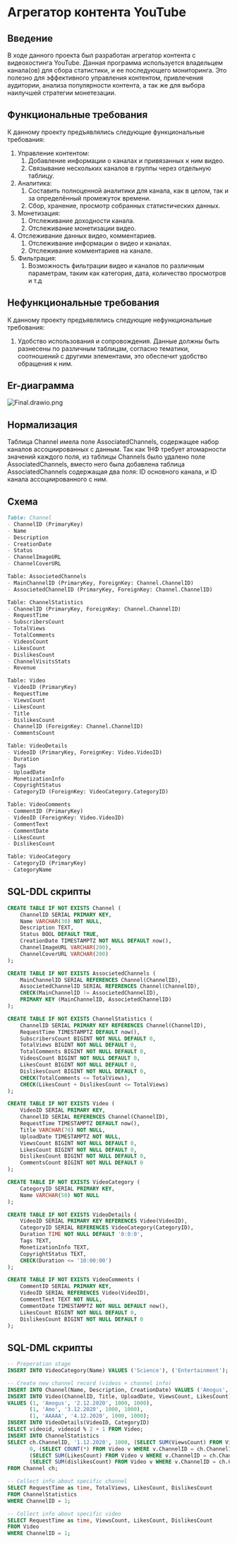 # Агрегатор контента YouTube


## Введение

В ходе данного проекта был разработан агрегатор контента с видеохостинга YouTube. Данная программа используется владельцем канала(ов) для сбора статистики, и ее последующего мониторинга. Это полезно для эффективного управления контентом, привлечения аудитории, анализа популярности контента, а так же для выбора наилучшей стратегии монетезации.

## Функциональные требования

К данному проекту предъявлялись следующие функциональные требования:

1. Управление контентом:
    1. Добавление информации о каналах и привязанных к ним видео.
    2. Связывание нескольких каналов в группы через отдельную таблицу.
2. Аналитика:
    1. Составить полноценной аналитики для канала, как в целом, так и за определённый промежуток времени.
    2. Сбор, хранение, просмотр собранных статистических данных.
3. Монетизация:
    1. Отслеживание доходности канала.
    2. Отслеживание монетизации видео.
4. Отслеживание данных видео, комментариев.
    1. Отслеживание информации о видео и каналах.
    2. Отслеживание комментариев на канале.
5. Фильтрация:
    1. Возможность фильтрации видео и каналов по различным параметрам, таким как категория, дата, количество просмотров и т.д

## Нефункциональные требования

К данному проекту предъявлялись следующие нефункциональные требования:

1. Удобство использования и сопровождения. Данные должны быть разнесены по различным таблицам, согласно тематики, соотношений с другими элементами, это обеспечит удобство обращения к ним.

## Er-диаграмма

![Final.drawio.png](/Final.drawio.png)

## Нормализация

Таблица Channel имела поле AssociatedChannels, содержащее набор каналов ассоциированных с данным. Так как 1НФ требует атомарности значений каждого поля, из таблицы Channels было удалено поле AssociatedChannels, вместо него была добавлена таблица AssociatedChannels содержащая два поля: ID основного канала, и ID канала ассоциированного с ним.

## Схема

```markdown
Table: Channel
- ChannelID (PrimaryKey)
- Name
- Description
- CreationDate
- Status
- ChannelImageURL
- ChannelCoverURL

Table: AssocietedChannels
- MainChannelID (PrimaryKey, ForeignKey: Channel.ChannelID)
- AssocietedChannelID (PrimaryKey, ForeignKey: Channel.ChannelID)

Table: ChannelStatistics
- ChannelID (PrimaryKey, ForeignKey: Channel.ChannelID)
- RequestTime
- SubscribersCount
- TotalViews
- TotalComments
- VideosCount
- LikesCount
- DislikesCount
- ChannelVisitsStats
- Revenue

Table: Video
- VideoID (PrimaryKey)
- RequestTime
- ViewsCount
- LikesCount
- Title
- DislikesCount
- ChannelID (ForeignKey: Channel.ChannelID)
- CommentsCount

Table: VideoDetails
- VideoID (PrimaryKey, ForeignKey: Video.VideoID)
- Duration
- Tags
- UploadDate
- MonetizationInfo
- CopyrightStatus
- CategoryID (ForeignKey: VideoCategory.CategoryID)

Table: VideoComments
- CommentID (PrimaryKey)
- VideoID (ForeignKey: Video.VideoID)
- CommentText
- CommentDate
- LikesCount
- DislikesCount

Table: VideoCategory
- CategoryID (PrimaryKey)
- CategoryName
```

## SQL-DDL скрипты

```sql
CREATE TABLE IF NOT EXISTS Channel (
	ChannelID SERIAL PRIMARY KEY,
	Name VARCHAR(30) NOT NULL,
	Description TEXT,
	Status BOOL DEFAULT TRUE,
	CreationDate TIMESTAMPTZ NOT NULL DEFAULT now(),
	ChannelImageURL VARCHAR(200),
	ChannelCoverURL VARCHAR(200)
);

CREATE TABLE IF NOT EXISTS AssocietedChannels (
	MainChannelID SERIAL REFERENCES Channel(ChannelID),
	AssocietedChannelID SERIAL REFERENCES Channel(ChannelID),
	CHECK(MainChannelID != AssocietedChannelID),
	PRIMARY KEY (MainChannelID, AssocietedChannelID)
);

CREATE TABLE IF NOT EXISTS ChannelStatistics (
	ChannelID SERIAL PRIMARY KEY REFERENCES Channel(ChannelID),
	RequestTime TIMESTAMPTZ DEFAULT now(),
	SubscribersCount BIGINT NOT NULL DEFAULT 0,
	TotalViews BIGINT NOT NULL DEFAULT 0,
	TotalComments BIGINT NOT NULL DEFAULT 0,
	VideosCount BIGINT NOT NULL DEFAULT 0,
	LikesCount BIGINT NOT NULL DEFAULT 0,
	DislikesCount BIGINT NOT NULL DEFAULT 0,
	CHECK(TotalComments <= TotalViews),
	CHECK(LikesCount + DislikesCount <= TotalViews)
);

CREATE TABLE IF NOT EXISTS Video (
	VideoID SERIAL PRIMARY KEY,
	ChannelID SERIAL REFERENCES Channel(ChannelID),
	RequestTime TIMESTAMPTZ DEFAULT now(),
	Title VARCHAR(70) NOT NULL,
	UploadDate TIMESTAMPTZ NOT NULL,
	ViewsCount BIGINT NOT NULL DEFAULT 0,
	LikesCount BIGINT NOT NULL DEFAULT 0,
	DislikesCount BIGINT NOT NULL DEFAULT 0,
	CommentsCount BIGINT NOT NULL DEFAULT 0
);

CREATE TABLE IF NOT EXISTS VideoCategory (
	CategoryID SERIAL PRIMARY KEY,
	Name VARCHAR(50) NOT NULL
);

CREATE TABLE IF NOT EXISTS VideoDetails (
	VideoID SERIAL PRIMARY KEY REFERENCES Video(VideoID),
	CategoryID SERIAL REFERENCES VideoCategory(CategoryID),
	Duration TIME NOT NULL DEFAULT '0:0:0',
	Tags TEXT,
	MonetizationInfo TEXT,
	CopyrightStatus TEXT,
	CHECK(Duration <= '10:00:00')
);

CREATE TABLE IF NOT EXISTS VideoComments (
	CommentID SERIAL PRIMARY KEY,
	VideoID SERIAL REFERENCES Video(VideoID),
	CommentText TEXT NOT NULL,
	CommentDate TIMESTAMPTZ NOT NULL DEFAULT now(),
	LikesCount BIGINT NOT NULL DEFAULT 0,
	DislikesCount BIGINT NOT NULL DEFAULT 0
);
```

## SQL-DML скрипты

```sql
-- Preperation stage
INSERT INTO VideoCategory(Name) VALUES ('Science'), ('Entertainment');

-- Create new channel record (videos + channel info)
INSERT INTO Channel(Name, Description, CreationDate) VALUES ('Amogus', 'Amomogus', '1.12.2020');
INSERT INTO Video(ChannelID, Title, UploadDate, ViewsCount, LikesCount) 
VALUES (1, 'Amogus', '2.12.2020', 1000, 1000),
	   (1, 'Amo', '3.12.2020', 1000, 1000),
	   (1, 'AAAAA', '4.12.2020', 1000, 1000);
INSERT INTO VideoDetails(VideoID, CategoryID) 
SELECT videoid, videoid % 2 + 1 FROM Video;
INSERT INTO ChannelStatistics 
SELECT ch.ChannelID, '1.12.2020', 1000, (SELECT SUM(ViewsCount) FROM Video v WHERE v.ChannelID = ch.ChannelID),
	   0, (SELECT COUNT(*) FROM Video v WHERE v.ChannelID = ch.ChannelID), 
	   (SELECT SUM(LikesCount) FROM Video v WHERE v.ChannelID = ch.ChannelID),
	   (SELECT SUM(dislikesCount) FROM Video v WHERE v.ChannelID = ch.ChannelID)
FROM Channel ch;

-- Collect info about specific channel
SELECT RequestTime as time, TotalViews, LikesCount, DislikesCount 
FROM ChannelStatistics
WHERE ChannelID = 1;

-- Collect info about specific video
SELECT RequestTime as time, ViewsCount, LikesCount, DislikesCount 
FROM Video
WHERE ChannelID = 1;
```